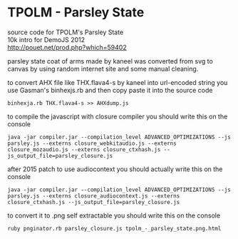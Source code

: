 TPOLM - Parsley State
=====================


source code for TPOLM's Parsley State  
10k intro for DemoJS 2012  
http://pouet.net/prod.php?which=59402  


parsley state coat of arms made by kaneel was converted from svg to canvas by using random internet site and some manual cleaning.

to convert AHX file like THX.flava4-s by kaneel into url-encoded string you use Gasman's binhexjs.rb and then copy paste it into the source code

`binhexja.rb THX.flava4-s >> AHXdump.js`

to compile the javascript with closure compiler you should write this on the console

`java -jar compiler.jar --compilation_level ADVANCED_OPTIMIZATIONS --js parsley.js --externs closure_webkitaudio.js --externs closure_mozaudio.js --externs closure_ctxhash.js --js_output_file=parsley_closure.js`

after 2015 patch to use audiocontext you should actually write this on the console

`java -jar compiler.jar --compilation_level ADVANCED_OPTIMIZATIONS --js parsley.js --externs closure_audiocontext.js --externs closure_ctxhash.js --js_output_file=parsley_closure.js`

to convert it to .png self extractable you should write this on the console

`ruby pnginator.rb parsley_closure.js tpolm_-_parsley_state.png.html`
